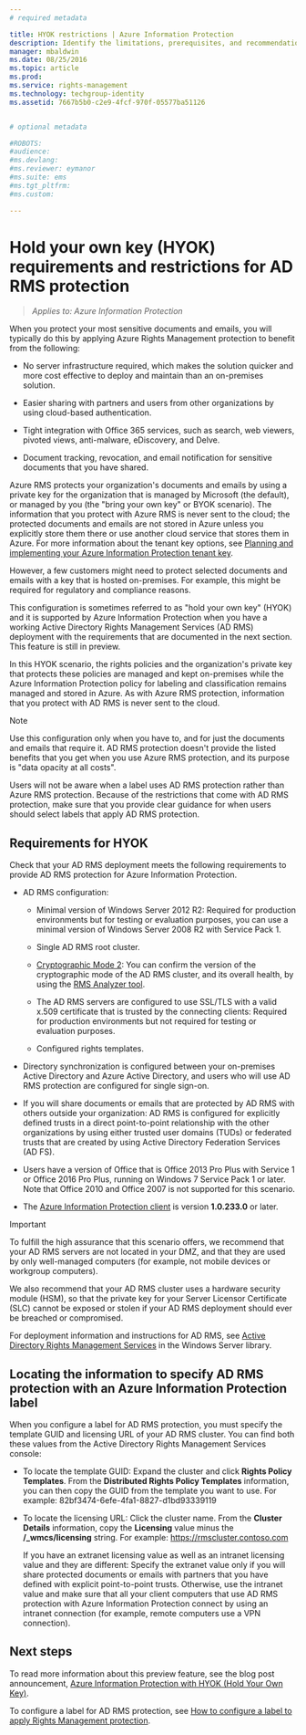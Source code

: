 ```yaml
---
# required metadata

title: HYOK restrictions | Azure Information Protection
description: Identify the limitations, prerequisites, and recommendations if you select AD RMS protection with Azure Information Protection. This solution is sometimes referred to as "hold your own key" (HYOK).
manager: mbaldwin
ms.date: 08/25/2016
ms.topic: article
ms.prod:
ms.service: rights-management
ms.technology: techgroup-identity
ms.assetid: 7667b5b0-c2e9-4fcf-970f-05577ba51126


# optional metadata

#ROBOTS:
#audience:
#ms.devlang:
#ms.reviewer: eymanor
#ms.suite: ems
#ms.tgt_pltfrm:
#ms.custom:

---
```


# Hold your own key (HYOK) requirements and restrictions for AD RMS protection

>*Applies to: Azure Information Protection*

When you protect your most sensitive documents and emails, you will typically do this by applying Azure Rights Management protection to benefit from the following:

- No server infrastructure required, which makes the solution quicker and more cost effective to deploy and maintain than an on-premises solution.

- Easier sharing with partners and users from other organizations by using cloud-based authentication.

- Tight integration with Office 365 services, such as search, web viewers, pivoted views, anti-malware, eDiscovery, and Delve.

- Document tracking, revocation, and email notification for sensitive documents that you have shared.

Azure RMS protects your organization's documents and emails by using a private key for the organization that is managed by Microsoft (the default), or managed by you (the "bring your own key" or BYOK scenario). The information that you protect with Azure RMS is never sent to the cloud; the protected documents and emails are not stored in Azure unless you explicitly store them there or use another cloud service that stores them in Azure. For more information about the tenant key options, see [Planning and implementing your Azure Information Protection tenant key](../plan-design/plan-implement-tenant-key.md). 

However, a few customers might need to protect selected documents and emails with a key that is hosted on-premises. For example, this might be required for regulatory and compliance reasons. 

This configuration is sometimes referred to as "hold your own key" (HYOK) and it is supported by Azure Information Protection when you have a working Active Directory Rights Management Services (AD RMS) deployment with the requirements that are documented in the next section. This feature is still in preview.

In this HYOK scenario, the rights policies and the organization's private key that protects these policies are managed and kept on-premises while the Azure Information Protection policy for labeling and classification remains managed and stored in Azure. As with Azure RMS protection, information that you protect with AD RMS is never sent to the cloud.

> [!NOTE]
> Use this configuration only when you have to, and for just the documents and emails that require it. AD RMS protection doesn't provide the listed benefits that you get when you use Azure RMS protection, and its purpose is "data opacity at all costs".

Users will not be aware when a label uses AD RMS protection rather than Azure RMS protection. Because of the restrictions that come with AD RMS protection, make sure that you provide clear guidance for when users should select labels that apply AD RMS protection.

## Requirements for HYOK

Check that your AD RMS deployment meets the following requirements to provide AD RMS protection for Azure Information Protection.

- AD RMS configuration:
    
    - Minimal version of Windows Server 2012 R2: Required for production environments but for testing or evaluation purposes, you can use a minimal version of Windows Server 2008 R2 with Service Pack 1.
    
    - Single AD RMS root cluster.
    
    - [Cryptographic Mode 2](https://technet.microsoft.com/library/hh867439.aspx): You can confirm the version of the cryptographic mode of the AD RMS cluster, and its overall health, by using the [RMS Analyzer tool](https://www.microsoft.com/en-us/download/details.aspx?id=46437).   
    
    - The AD RMS servers are configured to use SSL/TLS with a valid x.509 certificate that is trusted by the connecting clients: Required for production environments but not required for testing or evaluation purposes.
    
    - Configured rights templates.

- Directory synchronization is configured between your on-premises Active Directory and Azure Active Directory, and users who will use AD RMS protection are configured for single sign-on.

- If you will share documents or emails that are protected by AD RMS with others outside your organization: AD RMS is configured for explicitly defined trusts in a direct point-to-point relationship with the other organizations by using either trusted user domains (TUDs) or federated trusts that are created by using Active Directory Federation Services (AD FS).

- Users have a version of Office that is Office 2013 Pro Plus with Service 1 or Office 2016 Pro Plus, running on Windows 7 Service Pack 1 or later. Note that Office 2010 and Office 2007 is not supported for this scenario.

- The [Azure Information Protection client](../rms-client/info-protect-client.md) is version **1.0.233.0** or later.

> [!IMPORTANT]
> To fulfill the high assurance that this scenario offers, we recommend that your AD RMS servers are not located in your DMZ, and that they are used by only well-managed computers (for example, not mobile devices or workgroup computers). 
> 
> We also recommend that your AD RMS cluster uses a hardware security module (HSM), so that the private key for your Server Licensor Certificate (SLC) cannot be exposed or stolen if your AD RMS deployment should ever be breached or compromised. 

For deployment information and instructions for AD RMS, see [Active Directory Rights Management Services](https://technet.microsoft.com/library/hh831364.aspx) in the Windows Server library. 


## Locating the information to specify AD RMS protection with an Azure Information Protection label

When you configure a label for AD RMS protection, you must specify the template GUID and licensing URL of your AD RMS cluster. You can find both these values from the Active Directory Rights Management Services console:

- To locate the template GUID: Expand the cluster and click **Rights Policy Templates**. From the **Distributed Rights Policy Templates** information, you can then copy the GUID from the template you want to use. For example: 82bf3474-6efe-4fa1-8827-d1bd93339119

- To locate the licensing URL: Click the cluster name. From the **Cluster Details** information, copy the **Licensing** value minus the **/_wmcs/licensing** string. For example: https://rmscluster.contoso.com 
    
    If you have an extranet licensing value as well as an intranet licensing value and they are different: Specify the extranet value only if you will share protected documents or emails with partners that you have defined with explicit point-to-point trusts. Otherwise, use the intranet value and make sure that all your client computers that use AD RMS protection with Azure Information Protection connect by using an intranet connection (for example, remote computers use a VPN connection).

## Next steps

To read more information about this preview feature, see the blog post announcement, [Azure Information Protection with HYOK (Hold Your Own Key)](https://blogs.technet.microsoft.com/enterprisemobility/2016/08/10/azure-information-protection-with-hyok-hold-your-own-key/).

To configure a label for AD RMS protection, see [How to configure a label to apply Rights Management protection](../deploy-use/configure-policy-protection.md). 
